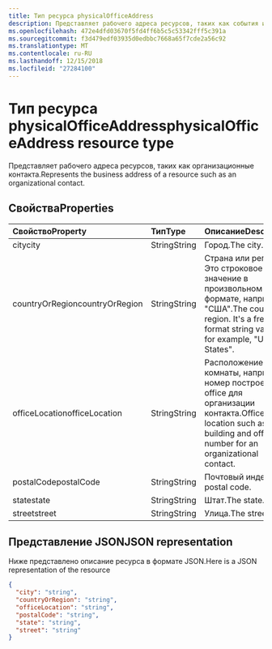 ```yaml
---
title: Тип ресурса physicalOfficeAddress
description: Представляет рабочего адреса ресурсов, таких как события или контакта.
ms.openlocfilehash: 472e4dfd03670f5fd4ff6b5c5c53342fff5c391a
ms.sourcegitcommit: f3d479edf03935d0edbbc7668a65f7cde2a56c92
ms.translationtype: MT
ms.contentlocale: ru-RU
ms.lasthandoff: 12/15/2018
ms.locfileid: "27284100"
---
```

# <a name="physicalofficeaddress-resource-type"></a><span data-ttu-id="74b79-103">Тип ресурса physicalOfficeAddress</span><span class="sxs-lookup"><span data-stu-id="74b79-103">physicalOfficeAddress resource type</span></span>

<span data-ttu-id="74b79-104">Представляет рабочего адреса ресурсов, таких как организационные контакта.</span><span class="sxs-lookup"><span data-stu-id="74b79-104">Represents the business address of a resource such as an organizational contact.</span></span>

## <a name="properties"></a><span data-ttu-id="74b79-105">Свойства</span><span class="sxs-lookup"><span data-stu-id="74b79-105">Properties</span></span>

| <span data-ttu-id="74b79-106">Свойство</span><span class="sxs-lookup"><span data-stu-id="74b79-106">Property</span></span>     | <span data-ttu-id="74b79-107">Тип</span><span class="sxs-lookup"><span data-stu-id="74b79-107">Type</span></span>   |<span data-ttu-id="74b79-108">Описание</span><span class="sxs-lookup"><span data-stu-id="74b79-108">Description</span></span>|
|:---------------|:--------|:----------|
|<span data-ttu-id="74b79-109">city</span><span class="sxs-lookup"><span data-stu-id="74b79-109">city</span></span>|<span data-ttu-id="74b79-110">String</span><span class="sxs-lookup"><span data-stu-id="74b79-110">String</span></span>|<span data-ttu-id="74b79-111">Город.</span><span class="sxs-lookup"><span data-stu-id="74b79-111">The city.</span></span>|
|<span data-ttu-id="74b79-112">countryOrRegion</span><span class="sxs-lookup"><span data-stu-id="74b79-112">countryOrRegion</span></span>|<span data-ttu-id="74b79-113">String</span><span class="sxs-lookup"><span data-stu-id="74b79-113">String</span></span>|<span data-ttu-id="74b79-p101">Страна или регион. Это строковое значение в произвольном формате, например "США".</span><span class="sxs-lookup"><span data-stu-id="74b79-p101">The country or region. It's a free-format string value, for example, "United States".</span></span>|
|<span data-ttu-id="74b79-116">officeLocation</span><span class="sxs-lookup"><span data-stu-id="74b79-116">officeLocation</span></span>  | <span data-ttu-id="74b79-117">String</span><span class="sxs-lookup"><span data-stu-id="74b79-117">String</span></span> | <span data-ttu-id="74b79-118">Расположение комнаты, например номер построения и office для организации контакта.</span><span class="sxs-lookup"><span data-stu-id="74b79-118">Office location such as building and office number for an organizational contact.</span></span>  |
|<span data-ttu-id="74b79-119">postalCode</span><span class="sxs-lookup"><span data-stu-id="74b79-119">postalCode</span></span>|<span data-ttu-id="74b79-120">String</span><span class="sxs-lookup"><span data-stu-id="74b79-120">String</span></span>|<span data-ttu-id="74b79-121">Почтовый индекс.</span><span class="sxs-lookup"><span data-stu-id="74b79-121">The postal code.</span></span>|
|<span data-ttu-id="74b79-122">state</span><span class="sxs-lookup"><span data-stu-id="74b79-122">state</span></span>|<span data-ttu-id="74b79-123">String</span><span class="sxs-lookup"><span data-stu-id="74b79-123">String</span></span>|<span data-ttu-id="74b79-124">Штат.</span><span class="sxs-lookup"><span data-stu-id="74b79-124">The state.</span></span>|
|<span data-ttu-id="74b79-125">street</span><span class="sxs-lookup"><span data-stu-id="74b79-125">street</span></span>|<span data-ttu-id="74b79-126">String</span><span class="sxs-lookup"><span data-stu-id="74b79-126">String</span></span>|<span data-ttu-id="74b79-127">Улица.</span><span class="sxs-lookup"><span data-stu-id="74b79-127">The street.</span></span>|

## <a name="json-representation"></a><span data-ttu-id="74b79-128">Представление JSON</span><span class="sxs-lookup"><span data-stu-id="74b79-128">JSON representation</span></span>

<span data-ttu-id="74b79-129">Ниже представлено описание ресурса в формате JSON.</span><span class="sxs-lookup"><span data-stu-id="74b79-129">Here is a JSON representation of the resource</span></span>

<!-- {
  "blockType": "resource",
  "optionalProperties": [

  ],
  "@odata.type": "microsoft.graph.physicalOfficeAddress"
}-->

```json
{
  "city": "string",
  "countryOrRegion": "string",
  "officeLocation": "string",
  "postalCode": "string",
  "state": "string",
  "street": "string"
}

```

<!-- uuid: 8fcb5dbc-d5aa-4681-8e31-b001d5168d79
2015-10-25 14:57:30 UTC -->
<!-- {
  "type": "#page.annotation",
  "description": "physicalOfficeAddress resource",
  "keywords": "",
  "section": "documentation",
  "tocPath": ""
}-->
